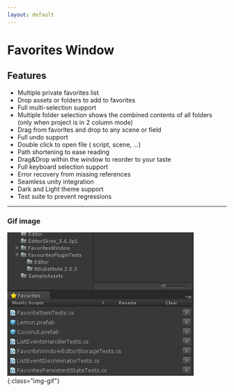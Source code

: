 ```yaml
---
layout: default
---
```


# Favorites Window

## Features

* Multiple private favorites list
* Drop assets or folders to add to favorites
* Full multi-selection support
* Multiple folder selection shows the combined contents of all folders (only when project is in 2 column mode)
* Drag from favorites and drop to any scene or field
* Full undo support
* Double click to open file ( script, scene, ...)
* Path shortening to ease reading
* Drag&Drop within the window to reorder to your taste
* Full keyboard selection support
* Error recovery from missing references
* Seamless unity integration
* Dark and Light theme support
* Test suite to prevent regressions

* * *

### Gif image

![Gif](/assets/images/demogifs/ErrorHandling-and-Recovery.gif){:class="img-gif"}
